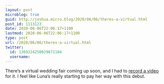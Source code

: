 ```yaml
---
layout: post
microblog: true
guid: http://joshua.micro.blog/2020/06/06/theres-a-virtual.html
post_id: 1113123
date: 2020-06-06T22:06:17+1100
lastmod: 2020-06-06T22:06:17+1100
type: post
url: /2020/06/06/theres-a-virtual.html
twitter:
  id: 1269224250029871104
  username: 
---
```

There’s a virtual wedding fair coming up soon, and I had to [record a video](https://youtu.be/WJsvDD3oNjg) for it. I feel like Luna’s really starting to pay her way with this debut.
